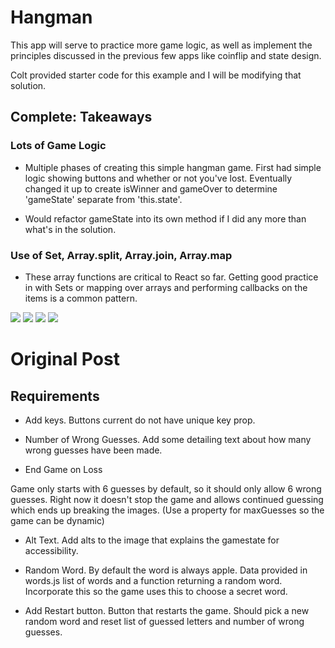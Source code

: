 # Hangman

This app will serve to practice more game logic, as well as implement the principles discussed in the previous few apps like coinflip and state design.

Colt provided starter code for this example and I will be modifying that solution.

## Complete: Takeaways

### Lots of Game Logic

* Multiple phases of creating this simple hangman game. First had simple logic showing buttons and whether or not you've lost. Eventually changed it up to create isWinner and gameOver to determine 'gameState' separate from 'this.state'.

* Would refactor gameState into its own method if I did any more than what's in the solution.

### Use of Set, Array.split, Array.join, Array.map

* These array functions are critical to React so far. Getting good practice in with Sets or mapping over arrays and performing callbacks on the items is a common pattern.

<img src="https://i.imgur.com/aOO4fyT.png">
<img src="https://i.imgur.com/jcrpBwf.png">
<img src="https://i.imgur.com/yD5D3Pi.png">
<img src="https://i.imgur.com/9J99xXK.png">

# Original Post

## Requirements

* Add keys. Buttons current do not have unique key prop.

* Number of Wrong Guesses. Add some detailing text about how many wrong guesses have been made.

* End Game on Loss

Game only starts with 6 guesses by default, so it should only allow 6 wrong guesses. Right now it doesn't stop the game and allows continued guessing which ends up breaking the images. (Use a property for maxGuesses so the game can be dynamic)

* Alt Text. Add alts to the image that explains the gamestate for accessibility.

* Random Word. By default the word is always apple. Data provided in words.js list of words and a function returning a random word. Incorporate this so the game uses this to choose a secret word.

* Add Restart button. Button that restarts the game. Should pick a new random word and reset list of guessed letters and number of wrong guesses.
